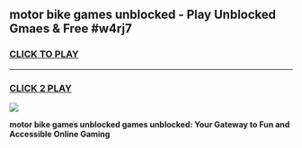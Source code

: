
## motor bike games unblocked - Play Unblocked Gmaes & Free #w4rj7
<h3>
<a href="https://premium.freeplayer.one?title=motor_bike_games_unblocked&ref=03M">CLICK TO PLAY</a></h3>
<hr>

<h3>
<a href="https://premium.freeplayer.one?title=motor_bike_games_unblocked&ref=03M">CLICK 2 PLAY</a>
  
</h3>

<a href="https://premium.freeplayer.one?title=motor_bike_games_unblocked&ref=03M"><img src="https://clearcache.store/games.png"></a>


**motor bike games unblocked games unblocked: Your Gateway to Fun and Accessible Online Gaming**
